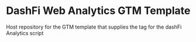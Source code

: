 # DashFi Web Analytics GTM Template
Host repository for the GTM template that supplies the tag for the dashFi Analytics script